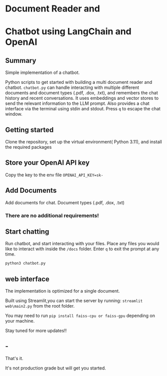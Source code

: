 # Document Reader and 
# Chatbot using LangChain and OpenAI

## Summary
Simple implementation of a chatbot.


Python scripts to get started with building a multi document reader and chatbot.
`chatbot.py` can handle interacting with multiple different documents and document types (.pdf, .dox, .txt), 
and remembers the chat history and recent conversations.
It uses embeddings and vector stores to send the relevant information to the LLM prompt. Also provides a chat interface
via the terminal using stdin and stdout. Press `q` to escape the chat window.


## Getting started


Clone the repository, set up the virtual environment( Python 3.11), and install the required packages


## Store your OpenAI API key
Copy the key to the  env file
`OPENAI_API_KEY=sk-`

## Add Documents
Add documents for chat. Document types (.pdf, .dox, .txt)

### There are no additional requirements!


## Start chatting
Run chatbot, and start interacting with your files. 
Place any files you would like to interact with inside the `/docs` folder. 
Enter `q` to exit the prompt at any time.

```python
python3 chatbot.py
```
## web interface

The implementation is optimized for a single document.

Built using Streamlit,you can start the server by running:
 `streamlit web\main2.py`  from the root folder.

You may need to run `pip install faiss-cpu or faiss-gpu` depending on your machine.



Stay tuned for more updates!!

## -
That's it. 

It's not production grade but will get you started.
